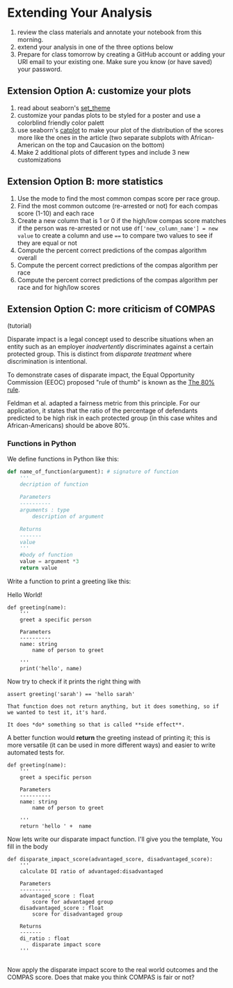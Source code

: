 # Extending Your Analysis

1. review the class materials and annotate your notebook from this morning. 
2. extend your analysis in one of the three options below
3. Prepare for class tomorrow by creating a GitHub account or adding your URI email to your existing one. Make sure you know (or have saved) your password. 

<!-- ``````{tab-set}

```{tab-item} Experiment with plots -->

## Extension Option A: customize your plots

1. read about seaborn's [set_theme](https://seaborn.pydata.org/generated/seaborn.set_theme.html)
2. customize your pandas plots to be styled for a poster and use a colorblind friendly color palett
3. use seaborn's [catplot](https://seaborn.pydata.org/generated/seaborn.catplot.html) to make your plot of the distribution of the scores more like the ones in the article (two separate subplots with African-American on the top and Caucasion on the bottom)
4. Make 2 additional plots of different types and include 3 new customizations
<!-- ```

```{tab-item} Practice with Statistics -->
## Extension Option B: more statistics 


1. Use the mode to find the most common compas score per race group. 
1. Find the most common outcome (re-arrested or not) for each compas score (1-10) and each race
1. Create a new column that is 1 or 0 if the high/low compas score matches if the person was re-arrested or not use `df['new_column_name'] = new value` to create a column and use `==` to compare two values to see if they are equal or not
1. Compute the percent correct predictions of the compas algorithm overall
1. Compute the percent correct predictions of the compas algorithm per race
1. Compute the percent correct predictions of the compas algorithm per race and for high/low scores


<!-- 
```

````{tab-item} Tutorial on functions -->
## Extension Option C: more criticism of COMPAS 
(tutorial)

Disparate impact is a legal concept used to describe situations when an entity such as an employer *inadvertently* discriminates against a certain protected group. This is distinct from *disparate treatment* where discrimination is intentional.

To demonstrate cases of disparate impact, the Equal Opportunity Commission (EEOC) proposed "rule of thumb" is known as the [The 80% rule](https://en.wikipedia.org/wiki/Disparate_impact#The_80.25_rule).

Feldman et al. adapted a fairness metric from this  principle. For our application, it states that the ratio of the percentage of defendants predicted to be high risk in each protected group (in this case whites and African-Americans) should be above 80%.


### Functions in Python

We define functions in Python like this: 
```Python
def name_of_function(argument): # signature of function
    '''
    decription of function

    Parameters
    ----------
    arguments : type
        description of argument

    Returns
    -------
    value
    '''
    #body of function
    value = argument *3
    return value
```

Write a function to print a greeting like this: 


Hello World! 

```
def greeting(name):
    '''
    greet a specific person

    Parameters
    ----------
    name: string
        name of person to greet
    
    '''
    print('hello', name)
```


Now try to check if it prints the right thing with 

```
assert greeting('sarah') == 'hello sarah'
```

```{dropdown} why did it break? 
That function does not return anything, but it does something, so if we wanted to test it, it's hard. 

It does *do* something so that is called **side effect**. 
```
<!-- ````

`````` -->

A better function would **return** the greeting instead of printing it; this is more versatile (it can be used in more different ways) and easier to write automated tests for. 

```
def greeting(name):
    '''
    greet a specific person

    Parameters
    ----------
    name: string
        name of person to greet
    
    '''
    return 'hello ' +  name
```


Now lets write our disparate impact function. 
I'll give you the template, You fill in the body

```
def disparate_impact_score(advantaged_score, disadvantaged_score):
    '''
    calculate DI ratio of advantaged:disadvantaged

    Parameters
    ----------
    advantaged_score : float
        score for advantaged group
    disadvantaged_score : float
        score for disadvantaged group
    
    Returns
    -------
    di_ratio : float
        disparate impact score
    '''
     
```

Now apply the disparate impact score to the real world outcomes and the COMPAS score.  Does that make you think COMPAS is fair or not? 